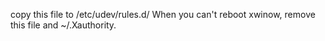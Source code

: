 copy this file to /etc/udev/rules.d/
  When you can't reboot xwinow, remove this file  and ~/.Xauthority.